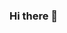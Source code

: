 ### Hi there 👋

<!--
**montahalotaibi/montahalotaibi** is a ✨ _special_ ✨ repository because its `README.md` (this file) appears on your GitHub profile.

![](https://img.shields.io/badge/Microverse-blueviolet)

# Porfolio

> My portfolio website to practice everything I learned in react and CSS animations.

## Built With

- JavaScript, Html and CSS
- React JS
- Framer motion and AOS

## Authors

👤 **Muntaha alotaibi**

- GitHub: [@Aljuraysih](https://github.com/aljuraysiH)
- Twitter: [@HamadDev](https://twitter.com/HamadDev)
- LinkedIn: [](https://www.linkedin.com/in/muntaha-alotaibi-a63002165/)

## Show your support

Give a ⭐️ if you like this project!
